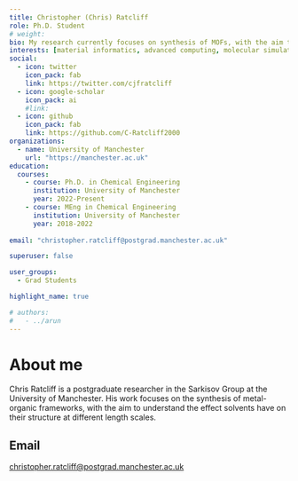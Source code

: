 ```yaml
---
title: Christopher (Chris) Ratcliff
role: Ph.D. Student
# weight: 
bio: My research currently focuses on synthesis of MOFs, with the aim to understand the effect solvents have on their structure at different length scales.
interests: [material informatics, advanced computing, molecular simulations, metal-organic frameworks, machine learning]
social:
  - icon: twitter
    icon_pack: fab
    link: https://twitter.com/cjfratcliff
  - icon: google-scholar
    icon_pack: ai
    #link: 
  - icon: github
    icon_pack: fab
    link: https://github.com/C-Ratcliff2000
organizations:
  - name: University of Manchester
    url: "https://manchester.ac.uk"
education:
  courses:
    - course: Ph.D. in Chemical Engineering
      institution: University of Manchester
      year: 2022-Present
    - course: MEng in Chemical Engineering
      institution: University of Manchester
      year: 2018-2022
    
email: "christopher.ratcliff@postgrad.manchester.ac.uk"

superuser: false

user_groups:
  - Grad Students

highlight_name: true

# authors:
#   - ../arun
---
```

# About me
Chris Ratcliff is a postgraduate researcher in the Sarkisov Group at the University of Manchester. His work focuses on the synthesis of metal-organic frameworks, with the aim to understand the effect solvents have on their structure at different length scales.
## Email
christopher.ratcliff@postgrad.manchester.ac.uk